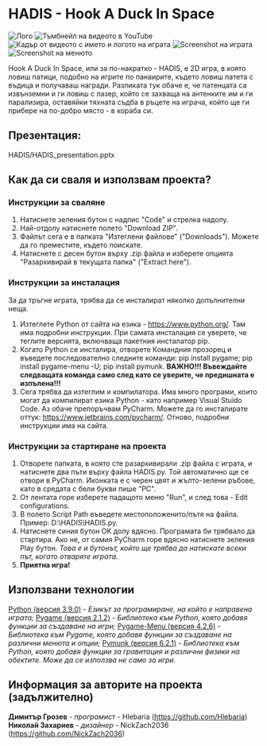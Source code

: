 # HADIS - Hook A Duck In Space

![Лого](HADIS/images/logo.png)
![Тъмбнейл на видеото в YouTube](HADIS/HADIS_video-thumbnail.png)
![Кадър от видеото с името и логото на играта](HADIS/HADIS_video-screenshot.png)
![Screenshot на играта]()
![Screenshot на менюто]()

Hook A Duck In Space, или за по-накратко - HADIS, е 2D игра, в която ловиш патици, подобно на игрите по панаирите, където ловиш патета с въдица и получаваш награди. Разликата тук обаче е, че патенцата са извънземни и ги ловиш с лазер, който се захваща на антенките им и ги парализира, оставяйки тяхната съдба в ръцете на играча, който ще ги прибере на по-добро място - в кораба си.

## Презентация:
HADIS/HADIS_presentation.pptx

## Как да си сваля и използвам проекта?

### Инструкции за сваляне

1) Натиснете зеления бутон с надпис "Code" и стрелка надолу.
2) Най-отдолу натиснете полето "Download ZIP".
3) Файлът сега е в папката "Изтеглени файлове" ("Downloads"). Можете да го преместите, където поискате.
4) Натиснете с десен бутон върху .zip файла и изберете опцията "Разархивирай в текущата папка" ("Extract here").

### Инструкции за инсталация
За да тръгне играта, трябва да се инсталират няколко допълнителни неща.

1) Изтеглете Python от сайта на езика - https://www.python.org/. Там има подробни инструкции. При самата инсталация се уверете, че теглите версията, включваща пакетния инсталатор pip.
2) Когато Python се инсталира, отворете Командния прозорец и въведете последователно следните команди: pip install pygame; pip install pygame-menu -U; pip install pymunk. **ВАЖНО!!! Въвеждайте следващата команда само след като се уверите, че предишната е изпълена!!!**
3) Сега трябва да изтеглим и компилатора. Има много програми, които могат да компилират езика Python - като например Visual Stuido Code. Аз обаче препоръчвам PyCharm. Можете да го инсталирате оттук: https://www.jetbrains.com/pycharm/. Отново, подробни инструкции има на сайта.

### Инструкции за стартиране на проекта

1) Отворете папката, в която сте разархивирали .zip файла с играта, и натиснете два пъти върху файла HADIS.py. Той автоматично ще се отвори в PyCharm. Иконката е с черен цвят и жълто-зелени ръбове, като в средата с бели букви пише "PC".
2) От лентата горе изберете падащото меню "Run", и след това - Edit configurations.
3) В полето Script Path въведете местоположенито/пътя на файла. Пример: D:\HADIS\HADIS.py.
4) Натиснете синия бутон OK долу вдясно. Програмата би трябвало да стартира. Ако не, от самия PyCharm горе вдясно натиснете зеления Play бутон. *Това е и бутонът, който ще трябва да натискате всеки път, когато отваряте играта.*
5) **Приятна игра!**

## Използвани технологии

[Python (версия 3.9.0)](https://www.python.org/) - *Езикът за програмиране, на който е направена играта;*
[Pygame (версия 2.1.2)](https://www.pygame.org/news) - *Библиотека към Python, която добавя функции за създаване на игри;*
[Pygame-Menu (версия 4.2.6)](https://pygame-menu.readthedocs.io/en/4.2.6/) - *Библиотека към Pygame, която добавя функции за създаване на различни менюта и опции;*
[Pymunk (версия 6.2.1)](http://www.pymunk.org/en/latest/) - *Библиотека към Python, която добавя функции за гравитация и различни физики на обектите. Може да се използва не само за игри.*

## Информация за авторите на проекта (задължително)

**Димитър Грозев** - *програмист* - Hlebaria (https://github.com/Hlebaria)
**Николай Захариев** - *дизайнер* - NickZach2036 (https://github.com/NickZach2036)
